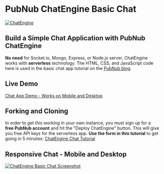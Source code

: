 # PubNub ChatEngine Basic Chat

[![ChatEngine](https://github.com/pubnub/chat-engine/blob/master/images/logo.png?raw=true)](https://www.pubnub.com/blog/socketio-chat-app-alternative/?devrel_gh=chatengine-basic-chat)

## Build a Simple Chat Application with PubNub ChatEngine

**No need** for Socket.io, Mongo, Express, or Node.js server, ChatEngine works with **serverless** technology. The HTML, CSS, and JavaScript code here is used in the basic chat app tutorial on the [PubNub blog](https://www.pubnub.com/blog/socket-io-chat-app-alternative/?devrel_gh=chatengine-basic-chat).

## Live Demo
[Chat App Demo - Works on Mobile and Desktop](https://ajb413.github.io/chatengine-basic-chat/)

## Forking and Cloning
In order to get this working in your own instance, you must sign up for a **free PubNub account** and hit the "Deploy ChatEngine" button. This will give you free API keys for the serverless app. **Use the form in this tutorial** to get going in 5 minutes: [ChatEngine Chat Tutorial](https://www.pubnub.com/blog/socket-io-chat-app-alternative/?devrel_gh=chatengine-basic-chat)

## Responsive Chat - Mobile and Desktop
[![ChatEngine Basic Chat Screenshot](https://i.imgur.com/dFXfUBn.png)](https://www.pubnub.com/blog/socket-io-chat-app-alternative/?devrel_gh=chatengine-basic-chat)
